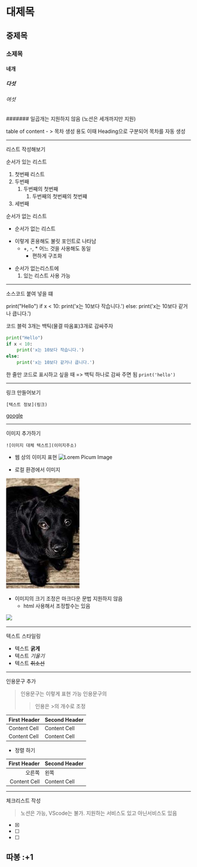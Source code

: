 # 대제목
## 중제목
### 소제목
#### 네개
##### 다섯
###### 여섯
####### 일곱개는 지원하지 않음
(노션은 세개까지만 지원)

table of content - > 목차 생성 용도
이때 Heading으로 구분되어 목차를 자동 생성

---

리스트 작성해보기

순서가 있는 리스트
1. 첫번째 리스트
2. 두번째
   1. 두번째의 첫번째
       1. 두번째의 첫번째의 첫번쨰
3. 세번째

순서가 없는 리스트
- 순서가 없는 리스트
* 이렇게 혼용해도 불릿 포인트로 나타남
     + +, -, * 어느 것을 사용해도 동일
        - 편하게 구조화
- 순서가 없는리스트에
    1. 있는 리스트 사용 가능 



---

소스코드 붙여 넣을 떄

print("Hello")
if x < 10:
    print('x는 10보다 작습니다.')
else:
    print('x는 10보다 같거나 큽니다.')




코드 블럭 3개는 백틱(물결 따옴표)3개로 감싸주자
```python
print("Hello")
if x < 10:
    print('x는 10보다 작습니다.')
else:
    print('x는 10보다 같거나 큽니다.')
```

한 줄만 코드로 표시하고 싶을 때
=> 백틱 하나로 감싸 주면 됨
`print('hello')`

---
링크 만들어보기

`[텍스트 정보](링크)`

[google](https://google.com)

---

이미지 추가하기

`![이미지 대체 텍스트](이미지주소)`


* 웹 상의 이미지 표현
![Lorem Picum Image](https://picsum.photos/200/300)



* 로컬 환경에서 이미지

![로컬 이미지](./img.jpg)

* 이미지의 크기 조정은 마크다운 문법 지원하지 않음
    * html 사용해서 조정할수는 있음
<img src ="./0711/img.jpg" width="100">

---

텍스트 스타일링

* 텍스트 **굵게**
* 텍스트 *기울기*
* 텍스트 ~~취소선~~

---

인용문구 추가

> 인용문구는 이렇게 표현 가능
> 인용문구의
>> 인용은 >의 개수로 조정


| First Header  | Second Header |
| ------------- | ------------- |
| Content Cell  | Content Cell  |
| Content Cell  | Content Cell  |



* 정렬 하기

| First Header  | Second Header |
| ---------: | :------ |
| 오른쪽 | 왼쪽 |
| Content Cell  | Content Cell  |


---

체크리스트 작성
> 노션은 가능, VScode는 불가. 지원하는 서비스도 있고 아닌서비스도 있음
- [x]
- [ ]
- [ ]

따봉 :+1
----

